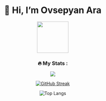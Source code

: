 <h1 align="center">👋 Hi, I’m Ovsepyan Ara</h1>

<div id="header" align="center">
  <img src="https://media0.giphy.com/media/lP8xu5t2DLGG045H8F/giphy.gif" width="100"/>
  

  ### :fire: My Stats :
  ![](https://www.codewars.com/users/ARAOvsepyan/badges/large)
  
  [![GitHub Streak](http://github-readme-streak-stats.herokuapp.com?user=ARAOvsepyan-a&theme=dark&hide_border=true)](https://git.io/streak-stats)

  ![Top Langs](https://github-readme-stats.vercel.app/api/top-langs/?username=ARAOvsepyan-a&layout=compact&theme=vision-friendly-dark)
</div>

  
<!---
ARAOvsepyan/ARAOvsepyan is a ✨ special ✨ repository because its `README.md` (this file) appears on your GitHub profile.
You can click the Preview link to take a look at your changes.
--->
